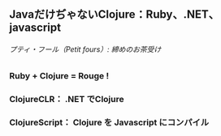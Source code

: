 ## JavaだけぢゃないClojure：Ruby、.NET、javascript		
###### プティ・フール（Petit fours）: 締めのお茶受け 

### Ruby + Clojure = Rouge !
### ClojureCLR： .NET でClojure
### ClojureScript： Clojure を Javascript にコンパイル